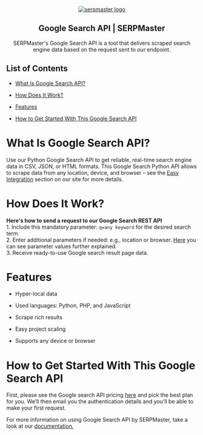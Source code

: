 <p align="center">
    <a href="https://serpmaster.com/"><img src="https://serpmaster.com/static/a528fb5d522744dc3d2b2c1cbc4fcdfa/3f491/logo.webp" alt="serpmaster logo"></a>
  </a>
</p>

<h2 align="center">
Google Search API | SERPMaster
</h2>

<p align="center">
SERPMaster's Google Search API is a tool that delivers scraped search engine data based on the request sent to our endpoint. 

## List of Contents 
- [What Is Google Search API?](#what-is-google-search-api)

- [How Does It Work?](#how-does-it-work)
 
- [Features](#features)
    
- [How to Get Started With This Google Search API](#how-to-get-started-with-this-google-search-api)

# What Is Google Search API? 

Use our Python Google Search API to get reliable, real-time search engine data in  CSV, JSON, or HTML formats. This Google Search Python API allows to scrape data from any location, device, and browser – see the [Easy Integration](https://serpmaster.com/products/google-search-api/) section on our site for more details. 
    
# How Does It Work? 

**Here's how to send a request to our Google Search REST API** 
<br> 1. Include this mandatory parameter: `q=any keyword` for the desired search term.
<br> 2. Enter additional parameters if needed: e.g., location or browser. [Here](https://docs.serpmaster.com/docs/parameter-values) you can see parameter values further explained. 
<br> 3. Receive ready-to-use Google search result page data. 
    
# Features 

- Hyper-local data
    
- Used languages: Python, PHP, and JavaScript 

- Scrape rich results 
    
- Easy project scaling 
    
- Supports any device or browser

# How to Get Started With This Google Search API
    
First, please see the Google search API pricing [here](https://serpmaster.com/pricing) and pick the best plan for you. We’ll then email you the authentication details and you’ll be able to make your first request.
    
For more information on using Google Search API by SERPMaster, take a look at our [documentation.](https://docs.serpmaster.com/docs/google-search-api) 
